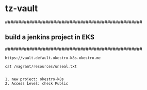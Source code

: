 # tz-vault

###################################################
## build a jenkins project in EKS
###################################################
```
https://vault.default.okestro-k8s.okestro.me

cat /vagrant/resources/unseal.txt


1. new project: okestro-k8s
2. Access Level: check Public
 
```
